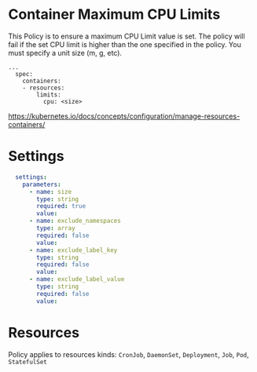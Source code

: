 # Container Maximum CPU Limits

This Policy is to ensure a maximum CPU Limit value is set. The policy will fail if the set CPU limit is higher than the one specified in the policy. You must specify a unit size (m, g, etc).


```
...
  spec:
    containers:
    - resources:
        limits:
          cpu: <size>
```
https://kubernetes.io/docs/concepts/configuration/manage-resources-containers/


# Settings
```yaml
  settings:
    parameters:
      - name: size
        type: string
        required: true
        value:
      - name: exclude_namespaces
        type: array
        required: false
        value:
      - name: exclude_label_key
        type: string
        required: false
        value:
      - name: exclude_label_value
        type: string
        required: false
        value:
```

# Resources
Policy applies to resources kinds:
`CronJob`, `DaemonSet`, `Deployment`, `Job`, `Pod`, `StatefulSet`
